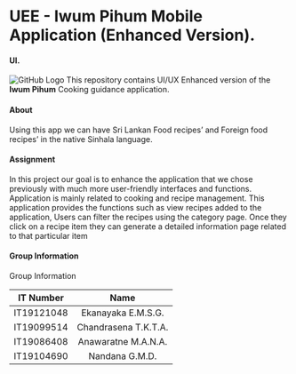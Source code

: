 # UEE - Iwum Pihum Mobile Application (Enhanced Version).

#### UI.
![GitHub Logo](banner.png)
This repository contains UI/UX Enhanced version of the **Iwum Pihum** Cooking guidance application.

#### About

Using this app we can have Sri Lankan Food recipes’ and Foreign food recipes’ in the native Sinhala language.

#### Assignment

In this project our goal is to enhance the application that we chose previously with much more
user-friendly interfaces and functions. Application is mainly related to cooking and recipe
management. This application provides the functions such as view recipes added to the
application, Users can filter the recipes using the category page. Once they click on a recipe item
they can generate a detailed information page related to that particular item

#### Group Information

Group Information

| IT Number   |     Name    |  
|----------|:-------------:|
| IT19121048 |  Ekanayaka E.M.S.G. | 
| IT19099514 |    Chandrasena T.K.T.A.   | 
| IT19086408| Anawaratne M.A.N.A. |
| IT19104690| Nandana G.M.D. |